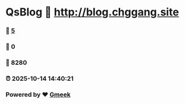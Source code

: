 # QsBlog :link: http://blog.chggang.site 
### :page_facing_up: [5](http://blog.chggang.site/tag.html) 
### :speech_balloon: 0 
### :hibiscus: 8280 
### :alarm_clock: 2025-10-14 14:40:21 
### Powered by :heart: [Gmeek](https://github.com/Meekdai/Gmeek)
